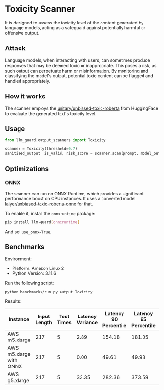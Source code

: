 # Toxicity Scanner

It is designed to assess the toxicity level of the content generated by language models, acting as a safeguard against
potentially harmful or offensive output.

## Attack

Language models, when interacting with users, can sometimes produce responses that may be deemed toxic or inappropriate.
This poses a risk, as such output can perpetuate harm or misinformation. By monitoring and classifying the model's
output, potential toxic content can be flagged and handled appropriately.

## How it works

The scanner employs the [unitary/unbiased-toxic-roberta](https://huggingface.co/unitary/unbiased-toxic-roberta) from
HuggingFace to evaluate the generated text's toxicity level.

## Usage

```python
from llm_guard.output_scanners import Toxicity

scanner = Toxicity(threshold=0.7)
sanitized_output, is_valid, risk_score = scanner.scan(prompt, model_output)
```

## Optimizations

### ONNX

The scanner can run on ONNX Runtime, which provides a significant performance boost on CPU instances. It uses a
converted model [laiyer/unbiased-toxic-roberta-onnx](https://huggingface.co/laiyer/unbiased-toxic-roberta-onnx) for
that.

To enable it, install the `onnxruntime` package:

```sh
pip install llm-guard[onnxruntime]
```

And set `use_onnx=True`.

## Benchmarks

Environment:

- Platform: Amazon Linux 2
- Python Version: 3.11.6

Run the following script:

```sh
python benchmarks/run.py output Toxicity
```

Results:

| Instance                | Input Length | Test Times | Latency Variance | Latency 90 Percentile | Latency 95 Percentile | Latency 99 Percentile | Average Latency (ms) | QPS     |
|-------------------------|--------------|------------|------------------|-----------------------|-----------------------|-----------------------|----------------------|---------|
| AWS m5.xlarge           | 217          | 5          | 2.89             | 154.18                | 181.05                | 202.55                | 100.40               | 2161.43 |
| AWS m5.xlarge with ONNX | 217          | 5          | 0.00             | 49.61                 | 49.98                 | 50.28                 | 48.77                | 4449.47 |
| AWS g5.xlarge           | 217          | 5          | 33.35            | 282.36                | 373.59                | 446.56                | 99.57                | 2179.37 |
